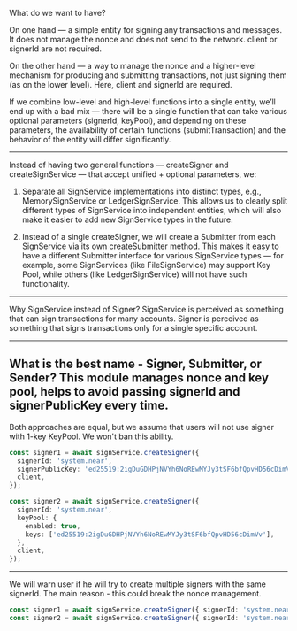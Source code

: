 What do we want to have?

On one hand — a simple entity for signing any transactions and messages. It does not manage the nonce and does not send to the network. client or signerId are not required.

On the other hand — a way to manage the nonce and a higher-level mechanism for producing and submitting transactions, not just signing them (as on the lower level). Here, client and signerId are required.

If we combine low-level and high-level functions into a single entity, we’ll end up with a bad mix — there will be a single function that can take various optional parameters (signerId, keyPool), and depending on these parameters, the availability of certain functions (submitTransaction) and the behavior of the entity will differ significantly.

--- 

Instead of having two general functions — createSigner and createSignService — that accept unified + optional parameters, we:

1. Separate all SignService implementations into distinct types, e.g., MemorySignService or LedgerSignService. This allows us to clearly split different types of SignService into independent entities, which will also make it easier to add new SignService types in the future.

2. Instead of a single createSigner, we will create a Submitter from each SignService via its own createSubmitter method. This makes it easy to have a different Submitter interface for various SignService types — for example, some SignServices (like FileSignService) may support Key Pool, while others (like LedgerSignService) will not have such functionality.

--- 

Why SignService instead of Signer?
SignService is perceived as something that can sign transactions for many accounts.
Signer is perceived as something that signs transactions only for a single specific account.

---

What is the best name - Signer, Submitter, or Sender?
This module manages nonce and key pool, helps to avoid passing signerId and signerPublicKey every time.
--- 

Both approaches are equal, but we assume that users will not use signer with 1-key KeyPool.
We won't ban this ability.

```ts
const signer1 = await signService.createSigner({
  signerId: 'system.near',
  signerPublicKey: 'ed25519:2igDuGDHPjNVYh6NoREwMYJy3tSF6bfQpvHD56cDimVv',
  client,
});

const signer2 = await signService.createSigner({
  signerId: 'system.near',
  keyPool: {
    enabled: true,
    keys: ['ed25519:2igDuGDHPjNVYh6NoREwMYJy3tSF6bfQpvHD56cDimVv'],
  },
  client,
});
```

---

We will warn user if he will try to create multiple signers with the same signerId.
The main reason - this could break the nonce management.

```ts
const signer1 = await signService.createSigner({ signerId: 'system.near', client });
const signer2 = await signService.createSigner({ signerId: 'system.near', client });
```
